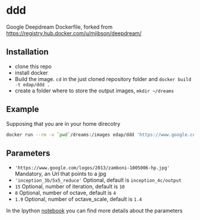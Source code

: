 # ddd
Google Deepdream Dockerfile, forked from https://registry.hub.docker.com/u/mjibson/deepdream/ 

## Installation
- clone this repo
- install docker
- Build the image. `cd` in the just cloned repository folder and `docker build -t edap/ddd .`
- create a folder where to store the output images, `mkdir ~/dreams`

## Example
Supposing that you are in your home direcotry
  ```bash
  docker run --rm -v `pwd`/dreams:/images edap/ddd 'https://www.google.com/logos/2013/zamboni-1005006-hp.jpg' 'inception_3b/5x5_reduce' 15 8 1.9
  ```

## Parameters
- `'https://www.google.com/logos/2013/zamboni-1005006-hp.jpg'` Mandatory, an Url that points to a jpg
- `'inception_3b/5x5_reduce'` Optional, default is `inception_4c/output`
- `15` Optional, number of iteration, default is `10`
- `8` Optional, number of octave, default is `4`
- `1.9` Optional, number of octave_scale, default is `1.4`

In the Ipython [notebook](https://github.com/google/deepdream/blob/master/dream.ipynb) you can find more details about the parameters 
